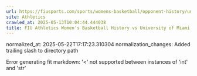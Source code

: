 ```yaml
---
url: https://fiusports.com/sports/womens-basketball/opponent-history/university-of-miami/58/
site: Athletics
crawled_at: 2025-05-13T10:04:44.444038
title: FIU Athletics Women's Basketball History vs University of Miami
---
```

normalized_at: 2025-05-22T17:17:23.310304
normalization_changes: Added trailing slash to directory path

Error generating fit markdown: '<' not supported between instances of 'int' and 'str'